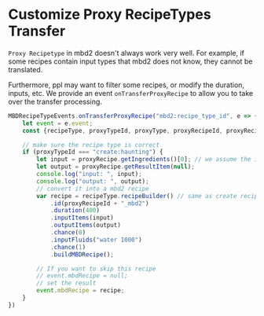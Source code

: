 # Customize Proxy RecipeTypes Transfer

`Proxy Recipetype` in mbd2 doesn't always work very well. For example, if some recipes contain input types that mbd2 does not know, they cannot be translated.

Furthermore, ppl may want to filter some recipes, or modify the duration, inputs, etc. 
We provide an event `onTransferProxyRecipe` to allow you to take over the transfer processing.
```js
MBDRecipeTypeEvents.onTransferProxyRecipe("mbd2:recipe_type_id", e => {
    let event = e.event;
    const {recipeType, proxyTypeId, proxyType, proxyRecipeId, proxyRecipe} = event;

    // make sure the recipe type is correct
    if (proxyTypeId === "create:haunting") {
        let input = proxyRecipe.getIngredients()[0]; // we assume the ingredients has and only has one item.
        let output = proxyRecipe.getResultItem(null);
        console.log("input: ", input);
        console.log("output: ", output);
        // convert it into a mbd2 recipe
        var recipe = recipeType.recipeBuilder() // same as create recipe via kjs event
            .id(proxyRecipeId + "_mbd2")
            .duration(400)
            .inputItems(input)
            .outputItems(output)
            .chance(0)
            .inputFluids("water 1000")
            .chance(1)
            .buildMBDRecipe();

        // If you want to skip this recipe
        // event.mbdRecipe = null;
        // set the result
        event.mbdRecipe = recipe;
    }
})
```